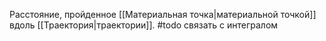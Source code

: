 Расстояние, пройденное [[Материальная точка|материальной точкой]] вдоль [[Траектория|траектории]].
#todo связать с интегралом